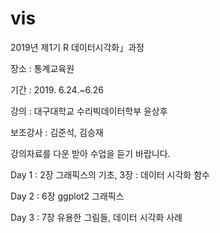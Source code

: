 # vis

2019년 제1기 R 데이터시각화」과정

장소 : 통계교육원

기간 : 2019. 6.24.~6.26

강의 : 대구대학교 수리빅데이터학부 윤상후

보조강사 : 김준석, 김승재

강의자료를 다운 받아 수업을 듣기 바랍니다.

Day 1 : 2장 그래픽스의 기초, 3장 : 데이터 시각화 함수

Day 2 : 6장 ggplot2 그래픽스

Day 3 : 7장 유용한 그림들, 데이터 시각화 사례
